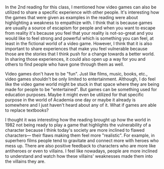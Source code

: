 In the 2nd reading for this class, I mentioned how video games can also be utilized to share a specific experience with other people. It's interesting how the games that were given as examples in the reading were about highlighting a weakness to empathize with. I think that is because games are usually a source of escapism for people and when you want to escape from reality it's because you feel that your reality is not-so-great and you would like to feel strong and powerful which is something you can feel, at least in the fictional world of a video game. However, I think that it is also important to share experiences that make you feel vulnerable because those are the stories that I think push for a change towards a better world. In sharing those experiences, it could also open up a way for you and others to find people who have gone through them as well.

Video games don't have to be "fun". Just like films, music, books, etc., video games shouldn't be only limited to entertainment. Although, I do feel like the video game world might be stuck in that space where they are being made for people to be "entertained". But games can be something used for education purposes. Maybe it might even be utilized for that specific purpose in the world of Academia one day or maybe it already is somewhere and I just haven't heard about any of it. What if games are able to replace textbooks? 

I thought it was interesting how the reading brought up how the world in 1982 not being ready to play a game that highlights the vulnerability of a character because I think today's society are more inclined to flawed characters— their flaws making them feel more "realistic". For example, in superhero films people tend to gravitate and connect more with heroes who mess up. There are also positive feedback to characters who are more like antiheroes or even to villains. I feel like nowadays, people are more inclined to understand and watch how these villains' weaknesses made them into the villains they are.
